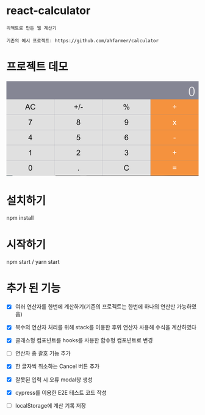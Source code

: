 # react-calculator

    리액트로 만든 웹 계산기

    기존의 예시 프로젝트: https://github.com/ahfarmer/calculator

# 프로젝트 데모

![Project Sample Image](/public/example.PNG)

# 설치하기

npm install

# 시작하기

npm start / yarn start

# 추가 된 기능

- [x] 여러 연산자를 한번에 계산하기(기존의 프로젝트는 한번에 하나의 연산만 가능하였음)

- [x] 복수의 연산자 처리를 위해 stack를 이용한 후위 연산자 사용해 수식을 계산하였다

- [x] 클래스형 컴포넌트를 hooks를 사용한 함수형 컴포넌트로 변경

- [ ] 연산자 중 괄호 기능 추가

- [x] 한 글자씩 취소하는 Cancel 버튼 추가

- [x] 잘못된 입력 시 오류 modal창 생성

- [x] cypress를 이용한 E2E 테스트 코드 작성

- [ ] localStorage에 계산 기록 저장
